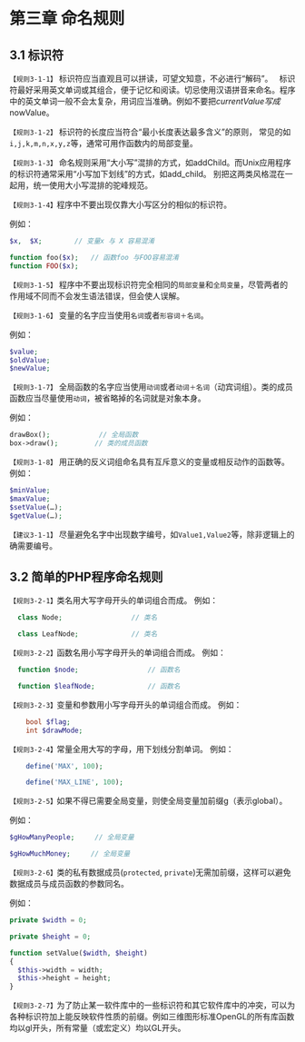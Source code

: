 第三章 命名规则
=====

3.1 标识符
----

`【规则3-1-1】` 标识符应当直观且可以拼读，可望文知意，不必进行“解码”。
   标识符最好采用英文单词或其组合，便于记忆和阅读。切忌使用汉语拼音来命名。程序中的英文单词一般不会太复杂，用词应当准确。例如不要把$currentValue写成$nowValue。  
   
`【规则3-1-2】` 标识符的长度应当符合“最小长度表达最多含义”的原则，
 常见的如`i,j,k,m,n,x,y,z`等，通常可用作函数内的局部变量。   

`【规则3-1-3】` 命名规则采用“大小写”混排的方式，如addChild。而Unix应用程序的标识符通常采用“小写加下划线”的方式，如add_child。
别把这两类风格混在一起用，统一使用大小写混排的驼峰规范。     

`【规则3-1-4】`程序中不要出现仅靠大小写区分的相似的标识符。

例如：
```php
$x,  $X;        // 变量x 与 X 容易混淆

function foo($x);   // 函数foo 与FOO容易混淆
function FOO($x);
```
 
`【规则3-1-5】` 程序中不要出现标识符完全相同的`局部变量`和`全局变量`，尽管两者的作用域不同而不会发生语法错误，但会使人误解。

`【规则3-1-6】` 变量的名字应当使用`名词`或者`形容词＋名词`。

例如：
```php
$value;
$oldValue;
$newValue;
```
 
`【规则3-1-7】` 全局函数的名字应当使用`动词`或者`动词＋名词`（动宾词组）。类的成员函数应当尽量使用`动词`，被省略掉的名词就是对象本身。

例如：
```php
drawBox();            // 全局函数
box->draw();         // 类的成员函数
```
 
`【规则3-1-8】` 用正确的反义词组命名具有互斥意义的变量或相反动作的函数等。
例如：
```php
$minValue;
$maxValue;
$setValue(…);
$getValue(…);
```

`【建议3-1-1】` 尽量避免名字中出现数字编号，如`Value1,Value2`等，除非逻辑上的确需要编号。


3.2 简单的PHP程序命名规则
---- 

`【规则3-2-1】`类名用大写字母开头的单词组合而成。
例如：
```php
  class Node;                 // 类名

  class LeafNode;             // 类名
```

`【规则3-2-2】`函数名用小写字母开头的单词组合而成。
例如：
```php
  function $node;                 // 函数名

  function $leafNode;             // 函数名
```

`【规则3-2-3】`变量和参数用小写字母开头的单词组合而成。
例如：
```php
    bool $flag;
    int $drawMode;
```

`【规则3-2-4】`常量全用大写的字母，用下划线分割单词。
例如：
```php
    define('MAX', 100);

    define('MAX_LINE', 100);
```

`【规则3-2-5】`如果不得已需要全局变量，则使全局变量加前缀g（表示global）。

例如：
```php
$gHowManyPeople;     // 全局变量

$gHowMuchMoney;     // 全局变量
```

`【规则3-2-6】`类的私有数据成员(`protected`, `private`)无需加前缀，这样可以避免数据成员与成员函数的参数同名。

例如：
```php
private $width = 0;

private $height = 0;

function setValue($width, $height)
{
  $this->width = width;
  $this->height = height;
}
```
 
`【规则3-2-7】`为了防止某一软件库中的一些标识符和其它软件库中的冲突，可以为各种标识符加上能反映软件性质的前缀。例如三维图形标准OpenGL的所有库函数均以gl开头，所有常量（或宏定义）均以GL开头。
